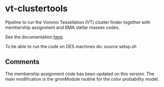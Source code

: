 # vt-clustertools 

Pipeline to run the Voronoi Tessellation (VT) cluster finder together with membership assignment and BMA stellar 
masses codes.  

See the documentation [here](https://github.com/SSantosLab/vt-clustertools/wiki).

To be able to run the code on DES machines do: source setup.sh 

## Comments
The membership assignment code has been updated on this version.
The main modification is the gmmModule routine for the color probability model.
